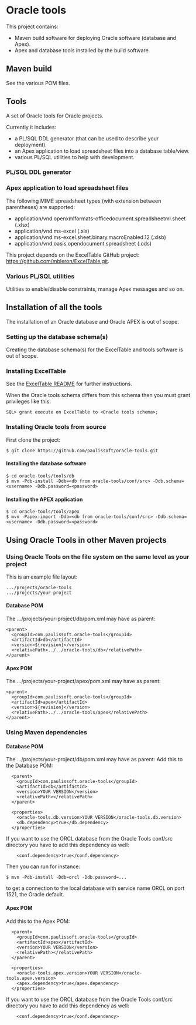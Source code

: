 # Oracle tools

This project contains:
- Maven build software for deploying Oracle software (database and Apex).
- Apex and database tools installed by the build software.

## Maven build

See the various POM files.

## Tools

A set of Oracle tools for Oracle projects.

Currently it includes:
- a PL/SQL DDL generator (that can be used to describe your deployment).
- an Apex application to load spreadsheet files into a database table/view.
- various PL/SQL utilities to help with development.

### PL/SQL DDL generator

### Apex application to load spreadsheet files

The following MIME spreadsheet types (with extension between parentheses) are supported:
- application/vnd.openxmlformats-officedocument.spreadsheetml.sheet (.xlsx)
- application/vnd.ms-excel (.xls)
- application/vnd.ms-excel.sheet.binary.macroEnabled.12 (.xlsb)
- application/vnd.oasis.opendocument.spreadsheet (.ods)

This project depends on the ExcelTable GitHub project:
https://github.com/mbleron/ExcelTable.git.

### Various PL/SQL utilities

Utilities to enable/disable constraints, manage Apex messages and so on.

## Installation of all the tools

The installation of an Oracle database and Oracle APEX is out of scope.

### Setting up the database schema(s)

Creating the database schema(s) for the ExcelTable and tools software is out of scope.

### Installing ExcelTable

See the [ExcelTable README](https://github.com/mbleron/ExcelTable) for further instructions.

When the Oracle tools schema differs from this schema then you must grant privileges like this:

```
SQL> grant execute on ExcelTable to <Oracle tools schema>;
```


### Installing Oracle tools from source

First clone the project:

```
$ git clone https://github.com/paulissoft/oracle-tools.git
```

#### Installing the database software

```
$ cd oracle-tools/tools/db
$ mvn -Pdb-install -Ddb=<db from oracle-tools/conf/src> -Ddb.schema=<username> -Ddb.password=<password>
```

#### Installing the APEX application

```
$ cd oracle-tools/tools/apex
$ mvn -Papex-import -Ddb=<db from oracle-tools/conf/src> -Ddb.schema=<username> -Ddb.password=<password>
```

## Using Oracle Tools in other Maven projects

### Using Oracle Tools on the file system on the same level as your project

This is an example file layout:


```
.../projects/oracle-tools
.../projects/your-project
```

#### Database POM

The .../projects/your-project/db/pom.xml may have as parent:

```
<parent>
  <groupId>com.paulissoft.oracle-tools</groupId>
  <artifactId>db</artifactId>
  <version>${revision}</version>
  <relativePath>../../oracle-tools/db</relativePath>
</parent>
```

#### Apex POM

The .../projects/your-project/apex/pom.xml may have as parent:

```
<parent>
  <groupId>com.paulissoft.oracle-tools</groupId>
  <artifactId>apex</artifactId>
  <version>${revision}</version>
  <relativePath>../../oracle-tools/apex</relativePath>
</parent>
```

### Using Maven dependencies

#### Database POM

The .../projects/your-project/db/pom.xml may have as parent:
Add this to the Database POM:

```
  <parent>
    <groupId>com.paulissoft.oracle-tools</groupId>
    <artifactId>db</artifactId>
    <version>YOUR VERSION</version>
    <relativePath></relativePath>
  </parent>

  <properties>
    <oracle-tools.db.version>YOUR VERSION</oracle-tools.db.version>
    <db.dependency>true</db.dependency>
  </properties>
```

If you want to use the ORCL database from the Oracle Tools conf/src directory
you have to add this dependency as well:

```
    <conf.dependency>true</conf.dependency>
```

Then you can run for instance:

```
$ mvn -Pdb-install -Ddb=orcl -Ddb.password=...
```

to get a connection to the local database with service name ORCL on port 1521,
the Oracle default.


#### Apex POM

Add this to the Apex POM:

```
  <parent>
    <groupId>com.paulissoft.oracle-tools</groupId>
    <artifactId>apex</artifactId>
    <version>YOUR VERSION</version>
    <relativePath></relativePath>
  </parent>

  <properties>
    <oracle-tools.apex.version>YOUR VERSION</oracle-tools.apex.version>
    <apex.dependency>true</apex.dependency>
  </properties>
```

If you want to use the ORCL database from the Oracle Tools conf/src directory
you have to add this dependency as well:

```
    <conf.dependency>true</conf.dependency>
```

